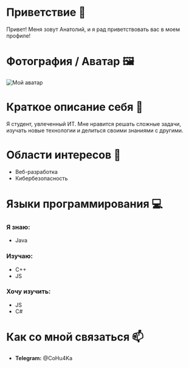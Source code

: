 # Приветствие 👋

Привет! Меня зовут Анатолий, и я рад приветствовать вас в моем профиле!

# Фотография / Аватар 🖼️

![Мой аватар](https://github.com/user-attachments/assets/955f8c19-045f-41f8-9f91-4ba30f0d880e)

# Краткое описание себя 📝

Я студент, увлеченный ИТ. Мне нравится решать сложные задачи, изучать новые технологии и делиться своими знаниями с другими.

# Области интересов 🎯

- Веб-разработка
- Кибербезопасность

# Языки программирования 💻

### Я знаю:
- Java

### Изучаю:
- C++
- JS

### Хочу изучить:
- JS
- C#

# Как со мной связаться 📫

- **Telegram:** @CoHu4Ka
